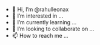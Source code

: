 - 👋 Hi, I’m @rahulleonax
- 👀 I’m interested in ...
- 🌱 I’m currently learning ...
- 💞️ I’m looking to collaborate on ...
- 📫 How to reach me ...

<!---
rahulleonax/rahulleonax is a ✨ special ✨ repository because its `README.md` (this file) appears on your GitHub profile.
You can click the Preview link to take a look at your changes.
--->
